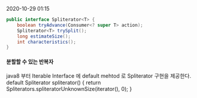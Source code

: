 2020-10-29 01:15
```java
public interface Spliterator<T> {
    boolean tryAdvance(Consumer<? super T> action);
    Spliterator<T> trySplit();
    long estimateSize();
    int characteristics();
}
```
#### 분할할 수 있는 반복자
java8 부터 Iterable Interface 에 default mehtod 로 Spliterator 구현을 제공한다.
default Spliterator<T> spliterator() {
    return Spliterators.spliteratorUnknownSize(iterator(), 0);
}
